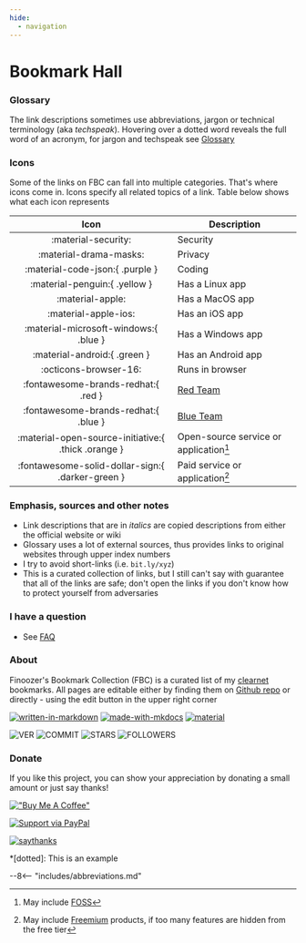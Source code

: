 ```yaml
---
hide:
  - navigation
---
```


# Bookmark Hall

### Glossary

The link descriptions sometimes use abbreviations, jargon or technical terminology (aka *techspeak*). Hovering over a dotted word reveals the full word of an acronym, for jargon and techspeak see [Glossary](glossary.md)

### Icons

Some of the links on FBC can fall into multiple categories. That's where icons come in. Icons specify all related topics of a link. Table below shows what each icon represents

|                        Icon                         | Description                            |
| :-------------------------------------------------: | -------------------------------------- |
|                 :material-security:                 | Security                               |
|               :material-drama-masks:                | Privacy                                |
|           :material-code-json:{ .purple }           | Coding                                 |
|            :material-penguin:{ .yellow }            | Has a Linux app                        |
|                  :material-apple:                   | Has a MacOS app                        |
|                :material-apple-ios:                 | Has an iOS app                         |
|        :material-microsoft-windows:{ .blue }        | Has a Windows app                      |
|            :material-android:{ .green }             | Has an Android app                     |
|                :octicons-browser-16:                | Runs in browser                        |
|         :fontawesome-brands-redhat:{ .red }         | [Red Team](glossary.md#red-team)       |
|        :fontawesome-brands-redhat:{ .blue }         | [Blue Team](glossary.md#blue-team)     |
| :material-open-source-initiative:{ .thick .orange } | Open-source service or application[^1] |
|  :fontawesome-solid-dollar-sign:{ .darker-green }   | Paid service or application[^2]        |

### Emphasis, sources and other notes

 - Link descriptions that are in *italics* are copied descriptions from either the official website or wiki
 - Glossary uses a lot of external sources, thus provides links to original websites through upper index numbers
 - I try to avoid short-links (i.e. `bit.ly/xyz`)
 - This is a curated collection of links, but I still can't say with guarantee that all of the links are safe; don't open the links if you don't know how to protect yourself from adversaries 

### I have a question

 - See [FAQ](faq.md)

### About

Finoozer's Bookmark Collection (FBC) is a curated list of my [clearnet](glossary.md#clearnet) bookmarks. All pages are editable either by finding them on [Github repo](https://github.com/Finoozer/bookmark-collection) or directly - using the edit button in the upper right corner 

[![written-in-markdown](https://img.shields.io/badge/Written%20in-Markdown-blue)](http://commonmark.org)
[![made-with-mkdocs](https://img.shields.io/badge/Made%20with-MkDocs-blue)](https://www.mkdocs.org/)
[![material](https://img.shields.io/badge/MkDocs%20Theme-Material-red)](https://squidfunk.github.io/mkdocs-material/)

![VER](https://img.shields.io/github/v/release/Finoozer/bookmark-collection)
![COMMIT](https://img.shields.io/github/last-commit/Finoozer/bookmark-collection)
![STARS](https://img.shields.io/github/stars/Finoozer/bookmark-collection?style=social)
![FOLLOWERS](https://img.shields.io/github/followers/Finoozer?style=social)

### Donate

If you like this project, you can show your appreciation by donating a small amount or just say thanks!

[!["Buy Me A Coffee"](https://www.buymeacoffee.com/assets/img/custom_images/orange_img.png)](https://www.buymeacoffee.com/finoozer)

[![Support via PayPal](https://cdn.rawgit.com/twolfson/paypal-github-button/1.0.0/dist/button.svg)](https://paypal.me/finoozer)

[![saythanks](https://img.shields.io/badge/say-thanks-ff69b4.svg)](https://saythanks.io/to/Finoozer)


*[dotted]: This is an example
[^1]: May include [FOSS](glossary.md#foss)
[^2]: May include [Freemium](glossary.md#freemium) products, if too many features are hidden from the free tier

--8<-- "includes/abbreviations.md"